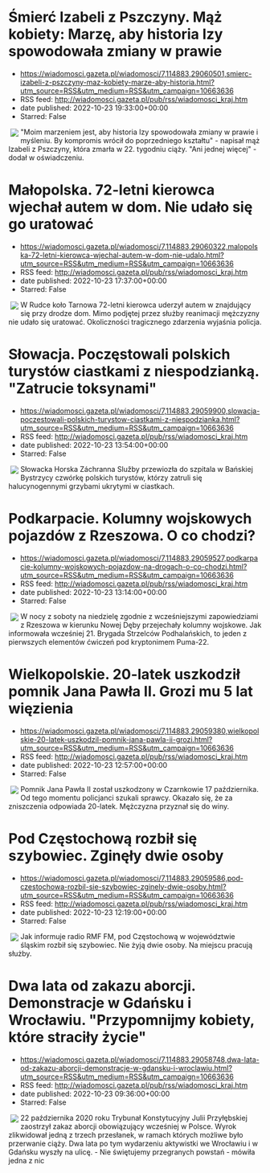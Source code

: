 # Śmierć Izabeli z Pszczyny. Mąż kobiety: Marzę, aby historia Izy spowodowała zmiany w prawie
 - https://wiadomosci.gazeta.pl/wiadomosci/7,114883,29060501,smierc-izabeli-z-pszczyny-maz-kobiety-marze-aby-historia.html?utm_source=RSS&utm_medium=RSS&utm_campaign=10663636
 - RSS feed: http://wiadomosci.gazeta.pl/pub/rss/wiadomosci_kraj.htm
 - date published: 2022-10-23 19:33:00+00:00
 - Starred: False

<img align="left" hspace="4" src="https://bi.im-g.pl/im/bb/a9/1a/z27959227M,Na-poczatku-listopada-2021-r--w-wielu-miastach-i-m.jpg" vspace="2" />"Moim marzeniem jest, aby historia Izy spowodowała zmiany w prawie i myśleniu. By kompromis wrócił do poprzedniego kształtu" - napisał mąż Izabeli z Pszczyny, która zmarła w 22. tygodniu ciąży. "Ani jednej więcej" - dodał w oświadczeniu.

# Małopolska. 72-letni kierowca wjechał autem w dom. Nie udało się go uratować
 - https://wiadomosci.gazeta.pl/wiadomosci/7,114883,29060322,malopolska-72-letni-kierowca-wjechal-autem-w-dom-nie-udalo.html?utm_source=RSS&utm_medium=RSS&utm_campaign=10663636
 - RSS feed: http://wiadomosci.gazeta.pl/pub/rss/wiadomosci_kraj.htm
 - date published: 2022-10-23 17:37:00+00:00
 - Starred: False

<img align="left" hspace="4" src="https://bi.im-g.pl/im/05/b6/1b/z29060357M,Rudka-w-gminie-Wierzchoslawice.jpg" vspace="2" />W Rudce koło Tarnowa 72-letni kierowca uderzył autem w znajdujący się przy drodze dom. Mimo podjętej przez służby reanimacji mężczyzny nie udało się uratować. Okoliczności tragicznego zdarzenia wyjaśnia policja.

# Słowacja. Poczęstowali polskich turystów ciastkami z niespodzianką. "Zatrucie toksynami"
 - https://wiadomosci.gazeta.pl/wiadomosci/7,114883,29059900,slowacja-poczestowali-polskich-turystow-ciastkami-z-niespodzianka.html?utm_source=RSS&utm_medium=RSS&utm_campaign=10663636
 - RSS feed: http://wiadomosci.gazeta.pl/pub/rss/wiadomosci_kraj.htm
 - date published: 2022-10-23 13:54:00+00:00
 - Starred: False

<img align="left" hspace="4" src="https://bi.im-g.pl/im/ac/5f/1b/z28701868M,Tatry--Slowacja--zdjecie-ilustracyjne-.jpg" vspace="2" />Słowacka Horska Záchranna Služby przewiozła do szpitala w Bańskiej Bystrzycy czwórkę polskich turystów, którzy zatruli się halucynogennymi grzybami ukrytymi w ciastkach.

# Podkarpacie. Kolumny wojskowych pojazdów z Rzeszowa. O co chodzi?
 - https://wiadomosci.gazeta.pl/wiadomosci/7,114883,29059527,podkarpacie-kolumny-wojskowych-pojazdow-na-drogach-o-co-chodzi.html?utm_source=RSS&utm_medium=RSS&utm_campaign=10663636
 - RSS feed: http://wiadomosci.gazeta.pl/pub/rss/wiadomosci_kraj.htm
 - date published: 2022-10-23 13:14:00+00:00
 - Starred: False

<img align="left" hspace="4" src="https://bi.im-g.pl/im/76/b6/1b/z29059702M,Podkarpacie--Kolumny-pojazdow-wojskowych-na-drogac.jpg" vspace="2" />W nocy z soboty na niedzielę zgodnie z wcześniejszymi zapowiedziami z Rzeszowa w kierunku Nowej Dęby przejechały kolumny wojskowe. Jak informowała wcześniej 21. Brygada Strzelców Podhalańskich, to jeden z pierwszych elementów ćwiczeń pod kryptonimem Puma-22.

# Wielkopolskie. 20-latek uszkodził pomnik Jana Pawła II. Grozi mu 5 lat więzienia
 - https://wiadomosci.gazeta.pl/wiadomosci/7,114883,29059380,wielkopolskie-20-latek-uszkodzil-pomnik-jana-pawla-ii-grozi.html?utm_source=RSS&utm_medium=RSS&utm_campaign=10663636
 - RSS feed: http://wiadomosci.gazeta.pl/pub/rss/wiadomosci_kraj.htm
 - date published: 2022-10-23 12:57:00+00:00
 - Starred: False

<img align="left" hspace="4" src="https://bi.im-g.pl/im/41/b6/1b/z29059393M,Pomnik-Jana-Pawla-II---zdjecie-ilustracyjne.jpg" vspace="2" />Pomnik Jana Pawła II został uszkodzony w Czarnkowie 17 października. Od tego momentu policjanci szukali sprawcy. Okazało się, że za zniszczenia odpowiada 20-latek. Mężczyzna przyznał się do winy.

# Pod Częstochową rozbił się szybowiec. Zginęły dwie osoby
 - https://wiadomosci.gazeta.pl/wiadomosci/7,114883,29059586,pod-czestochowa-rozbil-sie-szybowiec-zginely-dwie-osoby.html?utm_source=RSS&utm_medium=RSS&utm_campaign=10663636
 - RSS feed: http://wiadomosci.gazeta.pl/pub/rss/wiadomosci_kraj.htm
 - date published: 2022-10-23 12:19:00+00:00
 - Starred: False

<img align="left" hspace="4" src="https://bi.im-g.pl/im/3b/b6/1b/z29059643M,Wypadek-w-Koscielcu-k--Czestochowy.jpg" vspace="2" />Jak informuje radio RMF FM, pod Częstochową w województwie śląskim rozbił się szybowiec. Nie żyją dwie osoby. Na miejscu pracują służby.

# Dwa lata od zakazu aborcji. Demonstracje w Gdańsku i Wrocławiu. "Przypomnijmy kobiety, które straciły życie"
 - https://wiadomosci.gazeta.pl/wiadomosci/7,114883,29058748,dwa-lata-od-zakazu-aborcji-demonstracje-w-gdansku-i-wroclawiu.html?utm_source=RSS&utm_medium=RSS&utm_campaign=10663636
 - RSS feed: http://wiadomosci.gazeta.pl/pub/rss/wiadomosci_kraj.htm
 - date published: 2022-10-23 09:36:00+00:00
 - Starred: False

<img align="left" hspace="4" src="https://bi.im-g.pl/im/17/b6/1b/z29058839M,Demonstracje-na-druga-rocznice-wyroku-TK-zaostrzaj.jpg" vspace="2" />22 października 2020 roku Trybunał Konstytucyjny Julii Przyłębskiej zaostrzył zakaz aborcji obowiązujący wcześniej w Polsce. Wyrok zlikwidował jedną z trzech przesłanek, w ramach których możliwe było przerwanie ciąży. Dwa lata po tym wydarzeniu aktywistki we Wrocławiu i w Gdańsku wyszły na ulicę. - Nie świętujemy przegranych powstań - mówiła jedna z nic
